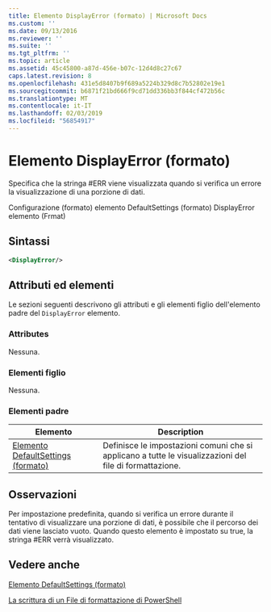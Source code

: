 ```yaml
---
title: Elemento DisplayError (formato) | Microsoft Docs
ms.custom: ''
ms.date: 09/13/2016
ms.reviewer: ''
ms.suite: ''
ms.tgt_pltfrm: ''
ms.topic: article
ms.assetid: 45c45800-a87d-456e-b07c-12d4d8c27c67
caps.latest.revision: 8
ms.openlocfilehash: 431e5d8407b9f689a5224b329d8c7b52802e19e1
ms.sourcegitcommit: b6871f21bd666f9cd71dd336bb3f844cf472b56c
ms.translationtype: MT
ms.contentlocale: it-IT
ms.lasthandoff: 02/03/2019
ms.locfileid: "56854917"
---
```

# <a name="displayerror-element-format"></a>Elemento DisplayError (formato)

Specifica che la stringa #ERR viene visualizzata quando si verifica un errore la visualizzazione di una porzione di dati.

Configurazione (formato) elemento DefaultSettings (formato) DisplayError elemento (Frmat)

## <a name="syntax"></a>Sintassi

```xml
<DisplayError/>
```

## <a name="attributes-and-elements"></a>Attributi ed elementi

Le sezioni seguenti descrivono gli attributi e gli elementi figlio dell'elemento padre del `DisplayError` elemento.

### <a name="attributes"></a>Attributes

Nessuna.

### <a name="child-elements"></a>Elementi figlio

Nessuna.

### <a name="parent-elements"></a>Elementi padre

|Elemento|Description|
|-------------|-----------------|
|[Elemento DefaultSettings (formato)](./defaultsettings-element-format.md)|Definisce le impostazioni comuni che si applicano a tutte le visualizzazioni del file di formattazione.|

## <a name="remarks"></a>Osservazioni

Per impostazione predefinita, quando si verifica un errore durante il tentativo di visualizzare una porzione di dati, è possibile che il percorso dei dati viene lasciato vuoto. Quando questo elemento è impostato su true, la stringa #ERR verrà visualizzato.

## <a name="see-also"></a>Vedere anche

[Elemento DefaultSettings (formato)](./defaultsettings-element-format.md)

[La scrittura di un File di formattazione di PowerShell](./writing-a-powershell-formatting-file.md)

